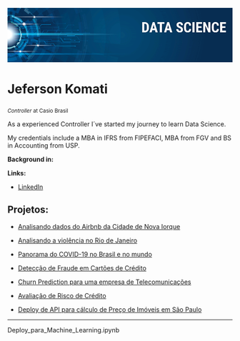 <p align="center">
  <img src="Data Science.png" >
</p>

# Jeferson Komati
<sub>*Controller* at Casio Brasil</sub>

As a experienced Controller I´ve started my journey to learn Data Science.

My credentials include a MBA in IFRS from FIPEFACI, MBA from FGV and BS in Accounting from USP.

**Background in:** 

**Links:**
* [LinkedIn](https://www.linkedin.com/in/jeferson-k-b447428/)



## Projetos:

* [Analisando dados do Airbnb da Cidade de Nova Iorque](https://github.com/jtkomati/Portfolio/blob/master/AirBNB_New_York.ipynb)

* [Analisando a violência no Rio de Janeiro](https://github.com/jtkomati/Portfolio/blob/master/Analisando_a_Viol%C3%AAncia_no_Rio_de_Janeiro.ipynb)

* [Panorama do COVID-19 no Brasil e no mundo](https://github.com/jtkomati/Portfolio/blob/master/Panorama_do_COVID_19_no_Brasil.ipynb)

* [Detecção de Fraude em Cartões de Crédito](https://github.com/jtkomati/Portfolio/blob/master/Detecção_de_Fraude_em_Cartões_de_Crédito.ipynb)

* [Churn Prediction para uma empresa de Telecomunicações](https://github.com/jtkomati/Portfolio/blob/master/Churn_Prediction_para_uma_empresa_de_Telecomunicações.ipynb)

* [Avaliação de Risco de Crédito](https://github.com/jtkomati/Portfolio/blob/master/Avaliação_de_Risco_de_Crédito.ipynb)

* [Deploy de API para cálculo de Preço de Imóveis em São Paulo](https://github.com/jtkomati/Portfolio/blob/master/Preço_de_Imóveis_em_São_Paulo.ipynb)
---

Deploy_para_Machine_Learning.ipynb
